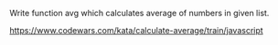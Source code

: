 Write function avg which calculates average of numbers in given list.

https://www.codewars.com/kata/calculate-average/train/javascript